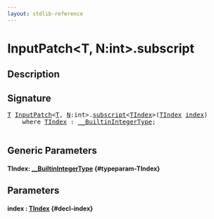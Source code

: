 ```yaml
---
layout: stdlib-reference
---
```


# InputPatch\<T, N:int\>\.subscript

## Description





## Signature 

<pre>
<a href="/stdlib-reference/types/inputpatch-05/index#typeparam-T" class="code_type">T</a> <a href="/stdlib-reference/types/inputpatch-05/index" class="code_type">InputPatch</a>&lt;<a href="/stdlib-reference/types/inputpatch-05/index#typeparam-T" class="code_type">T</a>, <a href="/stdlib-reference/types/inputpatch-05/index#decl-N" class="code_var">N</a>:<span class="code_keyword">int</span>&gt;.<a href="/stdlib-reference/types/inputpatch-05/subscript">subscript</a>&lt;<a href="/stdlib-reference/types/inputpatch-05/subscript#typeparam-TIndex" class="code_type">TIndex</a>&gt;(<a href="/stdlib-reference/types/inputpatch-05/subscript#typeparam-TIndex" class="code_type">TIndex</a> <a href="/stdlib-reference/types/inputpatch-05/subscript#decl-index" class="code_param">index</a>)
    <span class='code_keyword'>where</span> <a href="/stdlib-reference/types/inputpatch-05/subscript#typeparam-TIndex" class="code_type">TIndex</a> : <a href="/stdlib-reference/interfaces/builtinintegertype-0129g/index" class="code_type">__BuiltinIntegerType</a>;

</pre>

## Generic Parameters

#### TIndex: [\_\_BuiltinIntegerType](/stdlib-reference/interfaces/builtinintegertype-0129g/index) {#typeparam-TIndex}

## Parameters

#### index  : [TIndex](/stdlib-reference/types/inputpatch-05/subscript#typeparam-TIndex) {#decl-index}

